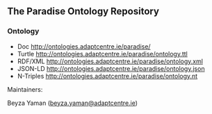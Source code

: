 ## The Paradise Ontology Repository

### Ontology

* Doc http://ontologies.adaptcentre.ie/paradise/
* Turtle http://ontologies.adaptcentre.ie/paradise/ontology.ttl
* RDF/XML http://ontologies.adaptcentre.ie/paradise/ontology.xml
* JSON-LD http://ontologies.adaptcentre.ie/paradise/ontology.json
* N-Triples http://ontologies.adaptcentre.ie/paradise/ontology.nt


Maintainers:

Beyza Yaman (beyza.yaman@adaptcentre.ie)
